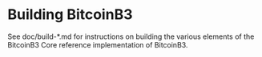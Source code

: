 Building BitcoinB3
================

See doc/build-*.md for instructions on building the various
elements of the BitcoinB3 Core reference implementation of BitcoinB3.
